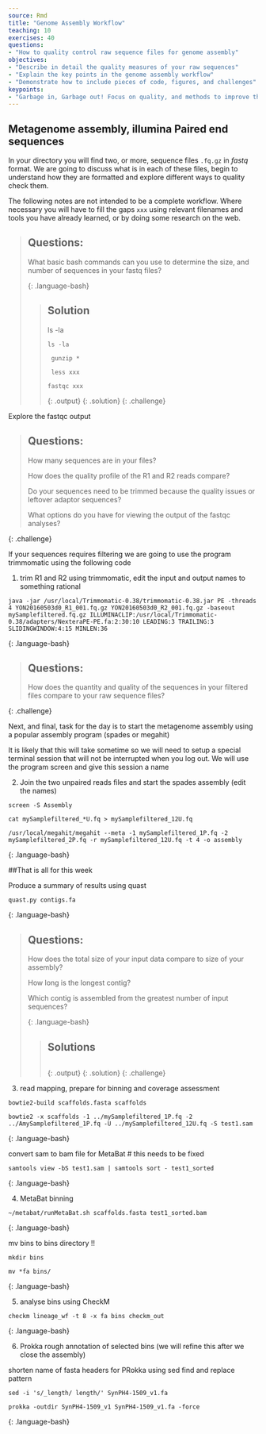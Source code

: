 ```yaml
---
source: Rmd
title: "Genome Assembly Workflow"
teaching: 10
exercises: 40
questions:
- "How to quality control raw sequence files for genome assembly"
objectives:
- "Describe in detail the quality measures of your raw sequences"
- "Explain the key points in the genome assembly workflow"
- "Demonstrate how to include pieces of code, figures, and challenges"
keypoints:
- "Garbage in, Garbage out! Focus on quality, and methods to improve the input data"
---
```



## Metagenome assembly, illumina Paired end sequences

In your directory you will find two, or more, sequence files `.fq.gz` in *fastq* format. We are going
to discuss what is in each of these files, begin to understand how they are formatted and explore different ways to quality check them.

The following notes are not intended to be a complete workflow. Where necessary you will have to fill the gaps `xxx` using
relevant filenames and tools you have already learned, or by doing some research on the web.

> ## Questions:
>
> What basic bash commands can you use to determine the size, and number of sequences in your fastq files?
>
>
> {: .language-bash}
>
> > ## Solution
> > ls -la
> >
> > ~~~
> > ls -la
> >
> >  gunzip *
> >
> >  less xxx
> >
> > fastqc xxx
> > ~~~
> > {: .output}
> {: .solution}
{: .challenge}



Explore the fastqc output

> ## Questions:
>
> How many sequences are in your files?
>
> How does the quality profile of the R1 and R2 reads compare?
>
> Do your sequences need to be trimmed because the quality issues or leftover adaptor sequences?
>
> What options do you have for viewing the output of the fastqc analyses?
>
{: .challenge}

If your sequences requires filtering we are going to use the program trimmomatic using the following code
1. trim R1 and R2 using trimmomatic, edit the input and output names to something rational

~~~
java -jar /usr/local/Trimmomatic-0.38/trimmomatic-0.38.jar PE -threads 4 YON20160503d0_R1_001.fq.gz YON20160503d0_R2_001.fq.gz -baseout mySamplefiltered.fq.gz ILLUMINACLIP:/usr/local/Trimmomatic-0.38/adapters/NexteraPE-PE.fa:2:30:10 LEADING:3 TRAILING:3 SLIDINGWINDOW:4:15 MINLEN:36
~~~
{: .language-bash}

> ## Questions:
>
> How does the quantity and quality of the sequences in your filtered files compare to your raw sequence files?
>
{: .challenge}

Next, and final, task for the day is to start the metagenome assembly using a popular assembly program (spades or megahit)

It is likely that this will take sometime so we will need to setup a special terminal session that will not be interrupted when you log out.
We will use the program screen and give this session a name

2. Join the two unpaired reads files and start the spades assembly (edit the names)

~~~
screen -S Assembly

cat mySamplefiltered_*U.fq > mySamplefiltered_12U.fq

/usr/local/megahit/megahit --meta -1 mySamplefiltered_1P.fq -2 mySamplefiltered_2P.fq -r mySamplefiltered_12U.fq -t 4 -o assembly
~~~
{: .language-bash}

##That is all for this week

Produce a summary of results using quast

~~~
quast.py contigs.fa
~~~
{: .language-bash}

> ## Questions:
>
> How does the total size of your input data compare to size of your assembly?
>
> How long is the longest contig?
>
> Which contig is assembled from the greatest number of input sequences?
>
> {: .language-bash}
>
> > ## Solutions
> >
> >
> > ~~~
> >
> > ~~~
> > {: .output}
> {: .solution}
{: .challenge}



3. read mapping, prepare for binning and coverage assessment


~~~
bowtie2-build scaffolds.fasta scaffolds

bowtie2 -x scaffolds -1 ../mySamplefiltered_1P.fq -2 ../AmySamplefiltered_1P.fq -U ../mySamplefiltered_12U.fq -S test1.sam
~~~
{: .language-bash}

convert sam to bam file for MetaBat # this needs to be fixed

~~~
samtools view -bS test1.sam | samtools sort - test1_sorted
~~~
{: .language-bash}


4. MetaBat binning


~~~
~/metabat/runMetaBat.sh scaffolds.fasta test1_sorted.bam
~~~
{: .language-bash}

mv bins to bins directory !!

~~~
mkdir bins

mv *fa bins/
~~~
{: .language-bash}


5. analyse bins using CheckM

~~~
checkm lineage_wf -t 8 -x fa bins checkm_out
~~~
{: .language-bash}


6. Prokka rough annotation of selected bins (we will refine this after we close the assembly)

shorten name of fasta headers for PRokka using sed find and replace pattern

~~~
sed -i 's/_length/ length/' SynPH4-1509_v1.fa
~~~

~~~
prokka -outdir SynPH4-1509_v1 SynPH4-1509_v1.fa -force
~~~
{: .language-bash}






